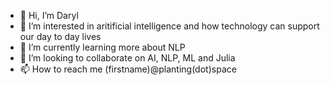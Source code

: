 - 👋 Hi, I’m Daryl
- 👀 I’m interested in aritificial intelligence and how technology can support our day to day lives
- 🌱 I’m currently learning more about NLP
- 💞️ I’m looking to collaborate on AI, NLP, ML and Julia
- 📫 How to reach me (firstname)@planting(dot)space

<!---
daryljamesb/daryljamesb is a ✨ special ✨ repository because its `README.md` (this file) appears on your GitHub profile.
You can click the Preview link to take a look at your changes.
--->
